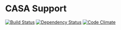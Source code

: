 # CASA Support

[![Build Status](https://travis-ci.org/AppSharing/casa-support.png)](https://travis-ci.org/AppSharing/casa-support) [![Dependency Status](https://gemnasium.com/AppSharing/casa-support.png)](https://gemnasium.com/AppSharing/casa-support) [![Code Climate](https://codeclimate.com/github/AppSharing/casa-support.png)](https://codeclimate.com/github/AppSharing/casa-support)